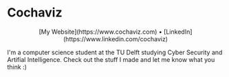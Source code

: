 # Cochaviz

<div align="center">
[My Website](https://www.cochaviz.com) • [LinkedIn](https://www.linkedin.com/cochaviz)
</div>

I'm a computer science student at the TU Delft studying Cyber Security and Artifial Intelligence. Check out the stuff I made and let me know what you think :)
